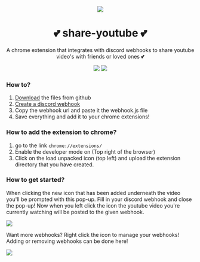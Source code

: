 <div align="center">
<img src="https://i.imgur.com/0ZoMMlE.png">
  
# 💕 share-youtube 💕
A chrome extension that integrates with discord webhooks to share youtube video's with friends or loved ones 💕

 ![](https://img.shields.io/github/repo-size/Nidrux/share-youtube)
![](https://img.shields.io/discord/833728729582010439)
  
</div>

### How to?

1. [Download](https://github.com/Nidrux/share-youtube/releases/tag/v1.0) the files from github
2. [Create a discord webhook](https://support.discord.com/hc/en-us/articles/228383668-Intro-to-Webhooks)
3. Copy the webhook url and paste it the webhook.js file
4. Save everything and add it to your chrome extensions! 

### How to add the extension to chrome?
1. go to the link `chrome://extensions/`
2. Enable the developer mode on (Top right of the browser)
3. Click on the load unpacked icon (top left) and upload the extension directory that you have created.

### How to get started?

When clicking the new icon that has been added underneath the video you'll be prompted with this pop-up. Fill in your discord webhook and close the pop-up!
Now when you left click the icon the youtube video you're currently watching will be posted to the given webhook. 

![](https://i.imgur.com/1fi3HJT.png)

Want more webhooks? Right click the icon to manage your webhooks! Adding or removing webhooks can be done here!

![](https://i.imgur.com/YFhaKb8.png)

